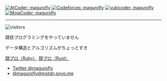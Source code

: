 [![AtCoder: magurofly](https://img.shields.io/endpoint?url=https%3A%2F%2Fatcoder-badges.now.sh%2Fapi%2Fatcoder%2Fjson%2Fmagurofly)](https://atcoder.jp/users/magurofly)
[![Codeforces: magurofly](https://cp-logo.vercel.app/codeforces/magurofly)](https://codeforces.com/profile/magurofly)
[![yukicoder: magurofly](https://img.shields.io/badge/yukicoder-magurofly-lightgray)](https://yukicoder.me/users/11738)
[![MojaCoder: magurofly](https://img.shields.io/badge/MojaCoder-magurofly-lightblue)](https://mojacoder.app/users/magurofly)

----

![visitors](https://visitor-badge.glitch.me/badge?page_id=magurofly&left_color=olive&right_color=green)

競技プログラミングをやっていません

データ構造とアルゴリズムがちょっとすき

<a href="https://github.com/magurofly/cp-library-rb/" class="btn d-none d-md-inline-block">競プロ（Ruby）</a>
<a href="https://github.com/magurofly/cp-library-rs/tree/parted" class="btn d-none d-md-inline-block">競プロ（Rust）</a>

- [Twitter @magurofly](https://twitter.com/@magurofly)
- [@magurofly@mstdn.poyo.me](https://mstdn.poyo.me/@magurofly)
